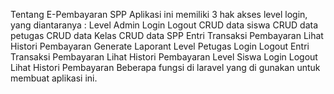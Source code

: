 Tentang E-Pembayaran SPP
Aplikasi ini memiliki 3 hak akses level login, yang diantaranya :
Level Admin
Login
Logout
CRUD data siswa
CRUD data petugas
CRUD data Kelas
CRUD data SPP
Entri Transaksi Pembayaran
Lihat Histori Pembayaran
Generate Laporant
Level Petugas
Login
Logout
Entri Transaksi Pembayaran
Lihat Histori Pembayaran
Level Siswa
Login
Logout
Lihat Histori Pembayaran
Beberapa fungsi di laravel yang di gunakan untuk membuat aplikasi ini.
